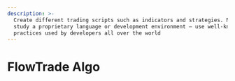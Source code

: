 ```yaml
---
description: >-
  Create different trading scripts such as indicators and strategies. No need to
  study a proprietary language or development environment — use well-known
  practices used by developers all over the world
---
```


# FlowTrade Algo

